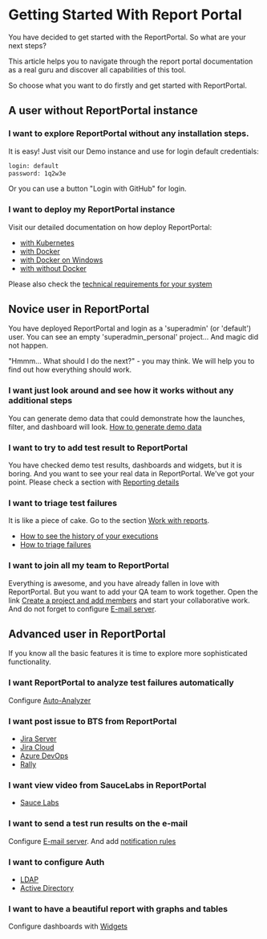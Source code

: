 # Getting Started With Report Portal

You have decided to get started with the ReportPortal. So what are your next steps?

This article helps you to navigate through the report portal documentation as a real guru and discover all capabilities of this tool.

So choose what you want to do firstly and get started with ReportPortal.



## A user without ReportPortal instance

### I want to explore ReportPortal without any installation steps.

It is easy! Just visit our Demo instance and use for login default credentials:

```html
login: default
password: 1q2w3e
```
Or you can use a button "Login with GitHub" for login.

### I want to deploy my ReportPortal instance 

Visit our detailed documentation on how deploy ReportPortal:
* [with Kubernetes](https://reportportal.io/docs/Deploy-with-Kubernetes)
* [with Docker](https://reportportal.io/docs/Deploy-with-Docker)
* [with Docker on Windows](https://reportportal.io/docs/Deploy-with-Docker%3Edeploy-reportportal-with-docker-on-windows)
* [with without Docker](https://reportportal.io/docs/Deploy-ReportPortal-without)

Please also check the [technical requirements for your system](https://reportportal.io/docs/Optimal-Performance-Hardware)



## Novice user in ReportPortal

You have deployed ReportPortal and login as a 'superadmin' (or 'default') user. You can see an empty 'superadmin_personal' project... And magic did not happen. 

"Hmmm... What should I do the next?" - you may think.
We will help you to find out how everything should work.


### I want just look around and see how it works without any additional steps

You can generate demo data that could demonstrate how the launches, filter, and dashboard will look.
[How to generate demo data](https://reportportal.io/docs/Project-configuration%3Edemo-data)

###  I want to try to add test result to ReportPortal  

You have checked demo test results, dashboards and widgets, but it is boring. And you want to see your real data in ReportPortal.
We've got your point.
Please check a section with [Reporting details](https://reportportal.io/docs/Log-Data-in)

### I want to triage test failures

It is like a piece of cake. Go to the section [Work with reports](https://reportportal.io/docs/Work-with-reports).

* [How to see the history of your executions](https://reportportal.io/docs/Investigation-of-failure)
* [ How to triage failures ](https://reportportal.io/docs/History-of-launches)

### I want to join all my team to ReportPortal

Everything is awesome, and you have already fallen in love with ReportPortal. But you want to add your QA team to work together.
Open the link [Create a project and add members](https://reportportal.io/docs/Creation-of-project) and start your collaborative work.
And do not forget to configure [E-mail server](https://reportportal.io/docs/E-mail-server-integration).



## Advanced user in ReportPortal

If you know all the basic features it is time to explore more sophisticated functionality.

### I want ReportPortal to analyze test failures automatically

Configure [Auto-Analyzer](https://reportportal.io/docs/Analysis) 

### I want post issue to BTS from ReportPortal

* [Jira Server](https://reportportal.io/docs/Jira-Server-Integration)
* [Jira Cloud](https://reportportal.io/docs/Jira-Cloud-Integration)
* [Azure DevOps](https://reportportal.io/docs/Jira-Cloud-Integration)
* [Rally](https://reportportal.io/docs/Rally-Integration)

### I want view video from SauceLabs in ReportPortal
* [Sauce Labs](https://reportportal.io/docs/Sauce-Labs-integration)

### I want to send a test run results on the e-mail
Configure  [E-mail server](https://reportportal.io/docs/E-mail-server-integration). And add [notification rules](https://reportportal.io/docs/Project-configuration%3Ee-mail-notifications)

### I want to configure Auth

* [LDAP](https://reportportal.io/docs/LDAP-Auth-integration)
* [Active Directory](https://reportportal.io/docs/Active-Directory-Auth)

### I want to have a beautiful report with graphs and tables

Configure dashboards with [Widgets](https://reportportal.io/docs/Widget-Creation)
